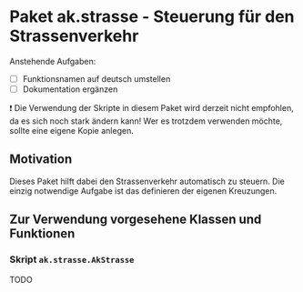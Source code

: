 # Paket ak.strasse - Steuerung für den Strassenverkehr

Anstehende Aufgaben:
* [ ] Funktionsnamen auf deutsch umstellen
* [ ] Dokumentation ergänzen

:exclamation: Die Verwendung der Skripte in diesem Paket wird derzeit nicht empfohlen, da es sich noch stark ändern kann! Wer es trotzdem verwenden möchte, sollte eine eigene Kopie anlegen.


## Motivation
Dieses Paket hilft dabei den Strassenverkehr automatisch zu steuern. Die einzig notwendige Aufgabe ist das definieren der eigenen Kreuzungen.

## Zur Verwendung vorgesehene Klassen und Funktionen

### Skript `ak.strasse.AkStrasse`

TODO
